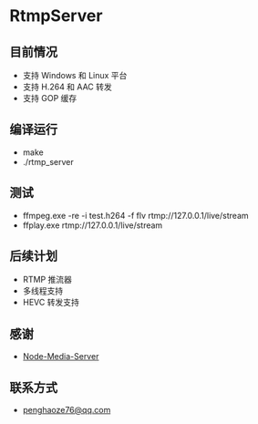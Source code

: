 ﻿# RtmpServer

目前情况
-
* 支持 Windows 和 Linux 平台
* 支持 H.264 和 AAC 转发
* 支持 GOP 缓存

编译运行
-
* make
* ./rtmp_server

测试
-
* ffmpeg.exe -re -i test.h264 -f flv rtmp://127.0.0.1/live/stream
* ffplay.exe rtmp://127.0.0.1/live/stream

后续计划
-
* RTMP 推流器
* 多线程支持
* HEVC 转发支持

感谢
-
* [Node-Media-Server](https://github.com/illuspas/Node-Media-Server)

联系方式
-
* penghaoze76@qq.com